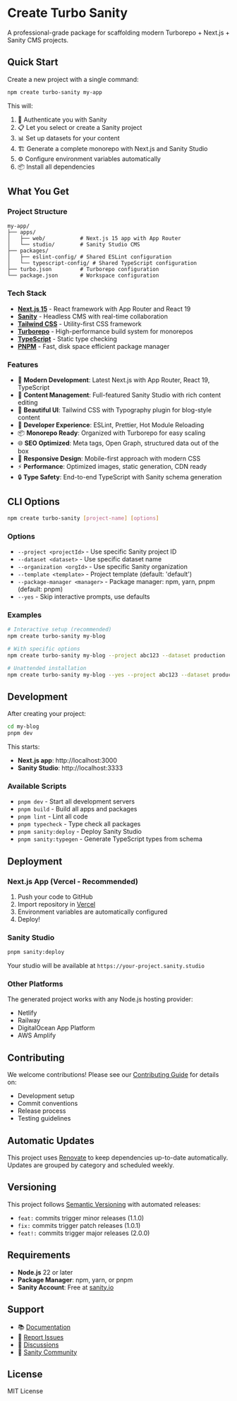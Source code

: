 # Create Turbo Sanity

A professional-grade package for scaffolding modern Turborepo + Next.js + Sanity CMS projects.

## Quick Start

Create a new project with a single command:

```bash
npm create turbo-sanity my-app
```

This will:
1. 🔐 Authenticate you with Sanity
2. 📋 Let you select or create a Sanity project
3. 📊 Set up datasets for your content
4. 🏗️ Generate a complete monorepo with Next.js and Sanity Studio
5. ⚙️ Configure environment variables automatically
6. 📦 Install all dependencies

## What You Get

### Project Structure
```
my-app/
├── apps/
│   ├── web/           # Next.js 15 app with App Router
│   └── studio/        # Sanity Studio CMS
├── packages/
│   ├── eslint-config/ # Shared ESLint configuration
│   └── typescript-config/ # Shared TypeScript configuration
├── turbo.json         # Turborepo configuration
└── package.json       # Workspace configuration
```

### Tech Stack
- **[Next.js 15](https://nextjs.org/)** - React framework with App Router and React 19
- **[Sanity](https://www.sanity.io/)** - Headless CMS with real-time collaboration
- **[Tailwind CSS](https://tailwindcss.com/)** - Utility-first CSS framework
- **[Turborepo](https://turbo.build/)** - High-performance build system for monorepos
- **[TypeScript](https://www.typescriptlang.org/)** - Static type checking
- **[PNPM](https://pnpm.io/)** - Fast, disk space efficient package manager

### Features
- 🚀 **Modern Development**: Latest Next.js with App Router, React 19, TypeScript
- 📝 **Content Management**: Full-featured Sanity Studio with rich content editing
- 🎨 **Beautiful UI**: Tailwind CSS with Typography plugin for blog-style content
- 🔧 **Developer Experience**: ESLint, Prettier, Hot Module Reloading
- 📦 **Monorepo Ready**: Organized with Turborepo for easy scaling
- 🌐 **SEO Optimized**: Meta tags, Open Graph, structured data out of the box
- 📱 **Responsive Design**: Mobile-first approach with modern CSS
- ⚡ **Performance**: Optimized images, static generation, CDN ready
- 🔒 **Type Safety**: End-to-end TypeScript with Sanity schema generation

## CLI Options

```bash
npm create turbo-sanity [project-name] [options]
```

### Options
- `--project <projectId>` - Use specific Sanity project ID
- `--dataset <dataset>` - Use specific dataset name
- `--organization <orgId>` - Use specific Sanity organization
- `--template <template>` - Project template (default: 'default')
- `--package-manager <manager>` - Package manager: npm, yarn, pnpm (default: pnpm)
- `--yes` - Skip interactive prompts, use defaults

### Examples
```bash
# Interactive setup (recommended)
npm create turbo-sanity my-blog

# With specific options
npm create turbo-sanity my-blog --project abc123 --dataset production

# Unattended installation
npm create turbo-sanity my-blog --yes --project abc123 --dataset production
```

## Development

After creating your project:

```bash
cd my-blog
pnpm dev
```

This starts:
- **Next.js app**: http://localhost:3000
- **Sanity Studio**: http://localhost:3333

### Available Scripts
- `pnpm dev` - Start all development servers
- `pnpm build` - Build all apps and packages
- `pnpm lint` - Lint all code
- `pnpm typecheck` - Type check all packages
- `pnpm sanity:deploy` - Deploy Sanity Studio
- `pnpm sanity:typegen` - Generate TypeScript types from schema

## Deployment

### Next.js App (Vercel - Recommended)
1. Push your code to GitHub
2. Import repository in [Vercel](https://vercel.com)
3. Environment variables are automatically configured
4. Deploy!

### Sanity Studio
```bash
pnpm sanity:deploy
```
Your studio will be available at `https://your-project.sanity.studio`

### Other Platforms
The generated project works with any Node.js hosting provider:
- Netlify
- Railway
- DigitalOcean App Platform  
- AWS Amplify

## Contributing

We welcome contributions! Please see our [Contributing Guide](CONTRIBUTING.md) for details on:
- Development setup
- Commit conventions
- Release process
- Testing guidelines

## Automatic Updates

This project uses [Renovate](https://renovatebot.com/) to keep dependencies up-to-date automatically. Updates are grouped by category and scheduled weekly.

## Versioning

This project follows [Semantic Versioning](https://semver.org/) with automated releases:
- `feat:` commits trigger minor releases (1.1.0)
- `fix:` commits trigger patch releases (1.0.1)  
- `feat!:` commits trigger major releases (2.0.0)

## Requirements

- **Node.js** 22 or later
- **Package Manager**: npm, yarn, or pnpm
- **Sanity Account**: Free at [sanity.io](https://www.sanity.io/)

## Support

- 📚 [Documentation](https://github.com/rcmaples/create-turbo-sanity/blob/main/README.md)
- 🐛 [Report Issues](https://github.com/rcmaples/create-turbo-sanity/issues)
- 💬 [Discussions](https://github.com/rcmaples/create-turbo-sanity/discussions)
- 🚀 [Sanity Community](https://www.sanity.io/community)

## License

MIT License